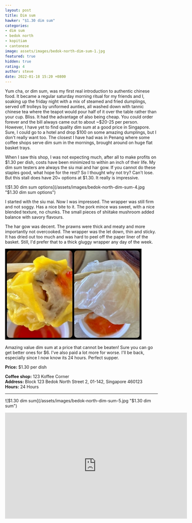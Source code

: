 ```yaml
---
layout: post
title: Dim sum
hawker: "$1.30 dim sum"
categories:
- dim sum
- bedok north
- kopitiam
- cantonese
image: assets/images/bedok-north-dim-sum-1.jpg
featured: true
hidden: true
rating: 4
author: steve
date: 2022-01-18 15:20 +0800
---
```

Yum cha, or dim sum, was my first real introduction to authentic chinese food. It became a regular saturday morning ritual for my friends and I, soaking up the friday night with a mix of steamed and fried dumplings, served off trolleys by uniformed aunties, all washed down with tannic chinese tea where the teapot would pour half of it over the table rather than your cup. Bliss. It had the advantage of also being cheap. You could order forever and the bill always came out to about ~$20-25 per person. However, I have yet to find quality dim sum at a good price in Singapore. Sure, I could go to a hotel and drop $100 on some amazing dumplings, but I don't really want too. The closest I have had was in Penang where some coffee shops serve dim sum in the mornings, brought around on huge flat basket trays.

When I saw this shop, I was not expecting much, after all to make profits on $1.30 per dish, costs have been minimized to within an inch of their life. My dim sum testers are always the siu mai and har gow. If you cannot do these staples good, what hope for the rest? So I thought why not try? Can't lose. But this stall does have 20+ options at $1.30. It really is impressive.

![$1.30 dim sum options](/assets/images/bedok-north-dim-sum-4.jpg "$1.30 dim sum options")

I started with the siu mai. Now I was impressed. The wrapper was still firm and not soggy. Has a nice bite to it. The pork mince was sweet, with a nice blended texture, no chunks. The small pieces of shiitake mushroom added balance with savory flavours.

The har gow was decent. The prawns were thick and meaty and more importantly not overcooked. The wrapper was the let down, thin and sticky. It has dried out too much and was hard to peel off the paper liner of the basket. Still, I'd prefer that to a thick gluggy wrapper any day of the week.

![Siew mai and har gow](/assets/images/bedok-north-dim-sum-6.jpg "Siew mai and har gow")

Amazing value dim sum at a price that cannot be beaten! Sure you can go get better ones for $6. I've also paid a lot more for worse. I'll be back, especially since I now know its 24 hours. Perfect supper.

**Price:** $1.30 per dish

**Coffee shop:** 123 Koffee Corner  
**Address:** Block 123 Bedok North Street 2, 01-142, Singapore 460123  
**Hours:** 24 Hours  

***  

![$1.30 dim sum](/assets/images/bedok-north-dim-sum-5.jpg "$1.30 dim sum")

<iframe src="https://www.google.com/maps/embed?pb=!1m18!1m12!1m3!1d1994.3728787143757!2d103.93662736894215!3d1.3285631059298098!2m3!1f0!2f0!3f0!3m2!1i1024!2i768!4f13.1!3m3!1m2!1s0x31da3d7c7e1cf945%3A0x69f57517c90dbbc6!2s%241.30%20Dim%20Sum%20Bedok!5e0!3m2!1sen!2ssg!4v1641611751496!5m2!1sen!2ssg" width="600" height="350" style="border:0;" allowfullscreen="" loading="lazy"></iframe>